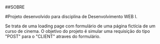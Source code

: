 ##SOBRE

#Projeto desenvolvido para disciplina de Desenvolvimento WEB I.

Se trata de uma loading page com formulário de uma página fictícia de um curso de cinema. O objetivo do projeto é simular uma requisição do tipo "POST" para o "CLIENT" atraves do formulário.  
